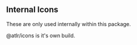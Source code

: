 ## Internal Icons

These are only used internally within this package.

@atlr/icons is it's own build.
